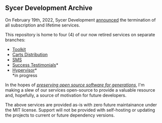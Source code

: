 ## Sycer Development Archive

On February 19th, 2022, Sycer Development [announced](https://twitter.com/Fykowo/status/1493258304948084736?s=20&t=9slPFN_4b5KEjsqDe6yYhA&utm_source=archive) the termination of all subscription and lifetime services.

This repository is home to four (4) of our now retired services on separate branches:
- [Toolkit](https://github.com/sycer-dev/archive/tree/toolkit)
- [Carts Distribution](https://github.com/sycer-dev/archive/tree/carts)
- [SMS](https://github.com/sycer-dev/archive/tree/sms)
- [Success Testimonials](https://github.com/sycer-dev/archive/tree/success)*
- [Hypervisor](https://github.com/sycer-dev/archive/tree/hypervisor)*  
\*in progress

In the hopes of [*preserving open source software for generations*](https://archiveprogram.github.com/), I'm making a slew of our services open-source to provide a valuable resource and, hopefully, a source of motivation for future developers.

The above services are provided as-is with zero future maintainance under the MIT license.
Support will not be provided with self-hosting or updating the projects to current or future dependency versions.


